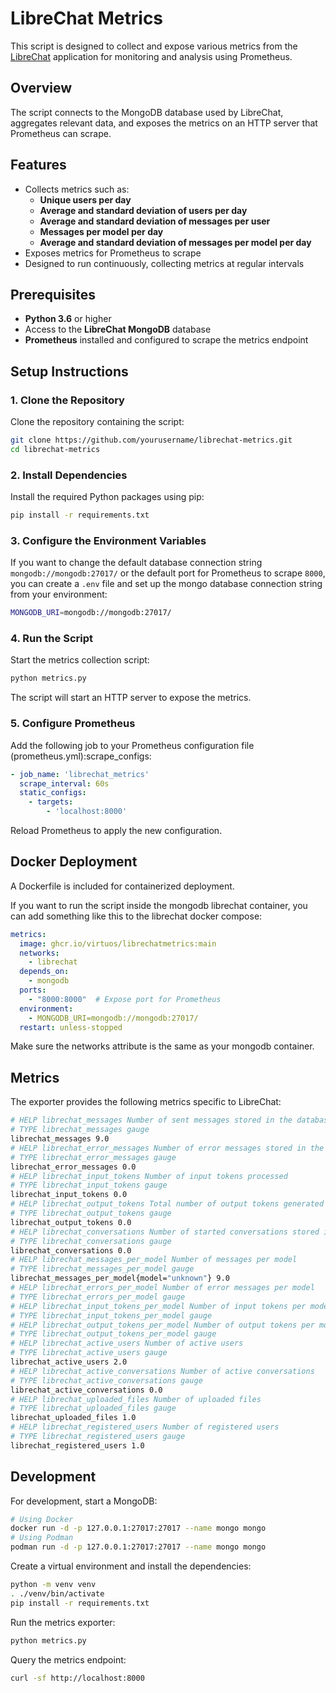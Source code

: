 # LibreChat Metrics

This script is designed to collect and expose various metrics from the [LibreChat](https://www.librechat.ai/) application for monitoring and analysis using Prometheus.

## Overview

The script connects to the MongoDB database used by LibreChat, aggregates relevant data, and exposes the metrics on an HTTP server that Prometheus can scrape.

## Features

- Collects metrics such as:
  - **Unique users per day**
  - **Average and standard deviation of users per day**
  - **Average and standard deviation of messages per user**
  - **Messages per model per day**
  - **Average and standard deviation of messages per model per day**
- Exposes metrics for Prometheus to scrape
- Designed to run continuously, collecting metrics at regular intervals

## Prerequisites

- **Python 3.6** or higher
- Access to the **LibreChat MongoDB** database
- **Prometheus** installed and configured to scrape the metrics endpoint

## Setup Instructions

### 1. Clone the Repository

Clone the repository containing the script:

```bash
git clone https://github.com/yourusername/librechat-metrics.git
cd librechat-metrics
```

### 2. Install Dependencies

Install the required Python packages using pip:

```sh
pip install -r requirements.txt
```

### 3. Configure the Environment Variables

If you want to change the default database connection string `mongodb://mongodb:27017/` or the default port for Prometheus to scrape `8000`, you can create a `.env` file and set up the mongo database connection string from your environment:

```sh
MONGODB_URI=mongodb://mongodb:27017/
```

### 4. Run the Script

Start the metrics collection script:

```sh
python metrics.py
```

The script will start an HTTP server to expose the metrics.

### 5. Configure Prometheus

Add the following job to your Prometheus configuration file (prometheus.yml):scrape_configs:

```yaml
- job_name: 'librechat_metrics'
  scrape_interval: 60s
  static_configs:
    - targets:
        - 'localhost:8000'
```

Reload Prometheus to apply the new configuration.

## Docker Deployment

A Dockerfile is included for containerized deployment.

If you want to run the script inside the mongodb librechat container, you can add something like this to the librechat docker compose:

```yaml
metrics:
  image: ghcr.io/virtuos/librechatmetrics:main
  networks:
    - librechat
  depends_on:
    - mongodb
  ports:
    - "8000:8000"  # Expose port for Prometheus
  environment:
    - MONGODB_URI=mongodb://mongodb:27017/
  restart: unless-stopped
```

Make sure the networks attribute is the same as your mongodb container.

## Metrics

The exporter provides the following metrics specific to LibreChat:

```sh
# HELP librechat_messages Number of sent messages stored in the database
# TYPE librechat_messages gauge
librechat_messages 9.0
# HELP librechat_error_messages Number of error messages stored in the database
# TYPE librechat_error_messages gauge
librechat_error_messages 0.0
# HELP librechat_input_tokens Number of input tokens processed
# TYPE librechat_input_tokens gauge
librechat_input_tokens 0.0
# HELP librechat_output_tokens Total number of output tokens generated
# TYPE librechat_output_tokens gauge
librechat_output_tokens 0.0
# HELP librechat_conversations Number of started conversations stored in the database
# TYPE librechat_conversations gauge
librechat_conversations 0.0
# HELP librechat_messages_per_model Number of messages per model
# TYPE librechat_messages_per_model gauge
librechat_messages_per_model{model="unknown"} 9.0
# HELP librechat_errors_per_model Number of error messages per model
# TYPE librechat_errors_per_model gauge
# HELP librechat_input_tokens_per_model Number of input tokens per model
# TYPE librechat_input_tokens_per_model gauge
# HELP librechat_output_tokens_per_model Number of output tokens per model
# TYPE librechat_output_tokens_per_model gauge
# HELP librechat_active_users Number of active users
# TYPE librechat_active_users gauge
librechat_active_users 2.0
# HELP librechat_active_conversations Number of active conversations
# TYPE librechat_active_conversations gauge
librechat_active_conversations 0.0
# HELP librechat_uploaded_files Number of uploaded files
# TYPE librechat_uploaded_files gauge
librechat_uploaded_files 1.0
# HELP librechat_registered_users Number of registered users
# TYPE librechat_registered_users gauge
librechat_registered_users 1.0
```

## Development

For development, start a MongoDB:

```sh
# Using Docker
docker run -d -p 127.0.0.1:27017:27017 --name mongo mongo
# Using Podman
podman run -d -p 127.0.0.1:27017:27017 --name mongo mongo
```

Create a virtual environment and install the dependencies:

```sh
python -m venv venv
. ./venv/bin/activate
pip install -r requirements.txt
```

Run the metrics exporter:

```sh
python metrics.py
```

Query the metrics endpoint:

```sh
curl -sf http://localhost:8000
```
